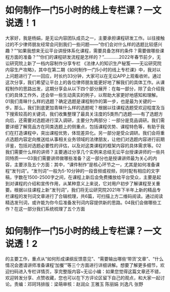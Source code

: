 # 如何制作一门5小时的线上专栏课？一文说透！1

大家好，我是杨娟，是无讼内容团队成员之一，主要承担课程研发工作。以往接触过的不少律师朋友经常会问到我们一些问题——“你们会对什么样的选题比较感兴趣？”“如果我想来无讼平台讲授体系化课程，需要具备怎样的条件？需要做哪些课程方面的准备？”“你们的课程研发流程是怎样的？”…………2022年春节前夕，无讼研究院上新了一档内容制作分享专栏  《法律人的知识生产秘笈——无讼研究院内容生产攻略》，其中在第二期《如何制作一门5小时的线上专栏课》中，我对以上问题进行了一一回应，时长约33分钟，大家可以在无讼APP上观看收听。通过这次分享，我们希望让平台上的各位律师朋友能更好地了解我们的具体工作。从课程制作的思路出发，这期分享会从以下四个部分展开：在每一部分，除了会介绍我们的具体工作外，还会举一些生动真实的例子，以帮助大家更好地感知和理解。01我们青睐什么样的选题？确定选题是课程制作的第一步，也是最为关键的一步。那么，我们到底更加青睐什么样的选题呢？根据以往课程选题受欢迎程度及当下搜索较高的关键词，我们收集整理了最具关注度的5类热门选题——有了选题方向后，还需要对选题进行深入调研，主要分为两部分：一部分是竞品调研。我们需要详细了解竞品方在同类选题上的侧重点，包括课程优势、课程特色等，有助于我们在打造课程中，突出课程优势，体现差异化。另一部分是受众调研。我们会将重点选题内容定向推送给从事相关业务领域的法律朋友，让他们对选题内容进行前期评鉴，包括对选题必要性的评估，以及对这类课程的框架内容的具体需求等。02我们需要什么样的讲师？主要通过分享几个实例来总结无讼平台授课讲师的一些共同特质——03我们需要讲师做哪些准备？这一部分也是授课讲师最为关心的内容，主要涉及五个方面：其中，“课件制作”是核心环节之一，尤其是如何准备课程“发刊词”。“发刊词”一般为5-10分钟的一段音频或视频，同时配有相应的文字稿，字数在1500-2500字之间，在课程上新后会免费播放给平台受众，主要是起到对课程的介绍和宣传作用，从某种意义上来说，它对用户初步了解课程至关重要。根据以往课程上新“发刊词”，我们将无讼研究院2021年下半年上新的精品专栏课程的发刊词文章进行了合辑梳理，共6篇，可扫描上方二维码阅读。通过阅读精选发刊词，或许能为你今后准备发刊词内容提供新的思路。04我们会做哪些工作？在这一部分我们系统梳理了五个方面

# 如何制作一门5小时的线上专栏课？一文说透！2

的主要工作，重点从“如何形成课纲反馈意见”、“需要输出哪些‘带货’文章”、“什么情况会邀请讲师准备课程‘加餐’”等三个方面进行详细讲解。想要了解更多细节，欢迎扫码进入专栏详情页，享完整版内容~无讼小编：如果您觉得这篇文章还不错，欢迎转发分享、点赞收藏，您也可以在下方评论区留下自己的观点，和大家一起讨论。责编：邓珂玮排版：梁萌审核：赵润众 王雅玉 陈丽娟 刘逸凡 张野


